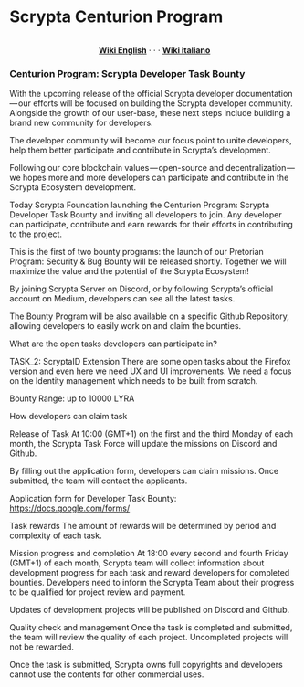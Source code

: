 # Scrypta Centurion Program

<p><a href="https://camo.githubusercontent.com/4e892209b4b1e2d1a773ec97e544a92f068a6f0b/68747470733a2f2f6d69726f2e6d656469756d2e636f6d2f6d61782f333136382f312a31674778414b57714b5135577a635170755f766932412e6a706567" target="_blank" rel="noopener noreferrer"><img style="display: block; margin-left: auto; margin-right: auto;" src="https://camo.githubusercontent.com/4e892209b4b1e2d1a773ec97e544a92f068a6f0b/68747470733a2f2f6d69726f2e6d656469756d2e636f6d2f6d61782f333136382f312a31674778414b57714b5135577a635170755f766932412e6a706567" alt="" data-canonical-src="https://miro.medium.com/max/3168/1*1gGxAKWqKQ5WzcQpu_vi2A.jpeg" /></a></p>
<p style="text-align: center;">&nbsp;<a title="English &mdash; Scrypta Wiki" href="https://en.scrypta.wiki" target="_blank" rel="nofollow noopener"><strong>Wiki English</strong></a>&nbsp;&middot; &middot; &middot;&nbsp;<a title="Italiano &mdash; Scrypta Wiki" href="https://it.scrypta.wiki" target="_blank" rel="nofollow noopener"><strong>Wiki italiano</strong></a></p>

### Centurion Program: Scrypta Developer Task Bounty


With the upcoming release of the official Scrypta developer documentation — our efforts will be focused on building the Scrypta developer community. Alongside the growth of our user-base, these next steps include building a brand new community for developers.

The developer community will become our focus point to unite developers, help them better participate and contribute in Scrypta’s development.

Following our core blockchain values — open-source and decentralization — we hopes more and more developers can participate and contribute in the Scrypta Ecosystem development.

Today Scrypta Foundation launching the Centurion Program: Scrypta Developer Task Bounty and inviting all developers to join. Any developer can participate, contribute and earn rewards for their efforts in contributing to the project. 

This is the first of two bounty programs: the launch of our Pretorian Program: Security & Bug Bounty will be released shortly. Together we will maximize the value and the potential of the Scrypta Ecosystem!

By joining Scrypta Server on Discord, or by following Scrypta’s official account on Medium, developers can see all the latest tasks.

The Bounty Program will be also available on a specific Github Repository, allowing developers to easily work on and claim the bounties.

What are the open tasks developers can participate in?



TASK_2: ScryptaID Extension
There are some open tasks about the Firefox version and even here we need UX and UI improvements. We need a focus on the Identity management which needs to be built from scratch.

Bounty Range: up to 10000 LYRA



How developers can claim task

Release of Task
At 10:00 (GMT+1) on the first and the third Monday of each month, the Scrypta Task Force will update the missions on Discord and Github.

By filling out the application form, developers can claim missions. Once submitted, the team will contact the applicants.

Application form for Developer Task Bounty: https://docs.google.com/forms/

Task rewards
The amount of rewards will be determined by period and complexity of each task. 

Mission progress and completion
At 18:00 every second and fourth Friday (GMT+1) of each month, Scrypta team will collect information about development progress for each task and reward developers for completed bounties. Developers need to inform the Scrypta Team about their progress to be qualified for project review and payment.

Updates of development projects will be published on Discord and Github.

Quality check and management
Once the task is completed and submitted, the team will review the quality of each project.
Uncompleted projects will not be rewarded.

Once the task is submitted, Scrypta owns full copyrights and developers cannot use the contents for other commercial uses.
